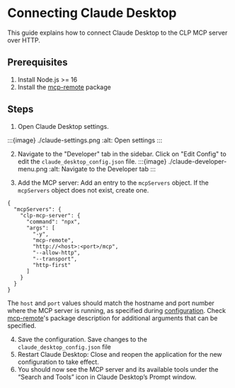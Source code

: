 # Connecting Claude Desktop

This guide explains how to connect Claude Desktop to the CLP MCP server over HTTP.

## Prerequisites
1. Install Node.js >= 16 
2. Install the [mcp-remote] package 

## Steps
1. Open Claude Desktop settings.

:::{image} ./claude-settings.png
:alt: Open settings
:::

2. Navigate to the "Developer" tab in the sidebar. Click on "Edit Config" to edit the `claude_desktop_config.json` file.
:::{image} ./claude-developer-menu.png
:alt: Navigate to the Developer tab
:::

3. Add the MCP server: Add an entry to the `mcpServers` object. If the `mcpServers` object does not exist, create one.
```
{
  "mcpServers": {
    "clp-mcp-server": {
      "command": "npx",
      "args": [
        "-y",
        "mcp-remote",
        "http://<host>:<port>/mcp",
        "--allow-http",
        "--transport",
        "http-first"
      ]
    }
  }
}
```
The `host` and `port` values should match the hostname and port number where the MCP server is running, as specified during [configuration](../guides-mcp-server/index.md#starting-mcp-server). Check [mcp-remote]'s package description for additional arguments that can be specified.

4. Save the configuration. Save changes to the `claude_desktop_config.json` file
5. Restart Claude Desktop: Close and reopen the application for the new configuration to take effect.
6. You should now see the MCP server and its available tools under the “Search and Tools” icon in Claude Desktop’s Prompt window.

[mcp-remote]: https://www.npmjs.com/package/mcp-remote
